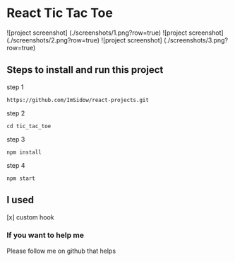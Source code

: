 # React Tic Tac Toe

![project screenshot] (./screenshots/1.png?row=true)
![project screenshot] (./screenshots/2.png?row=true)
![project screenshot] (./screenshots/3.png?row=true)

## Steps to install and run this project

step 1

```
https://github.com/ImSidow/react-projects.git
```

step 2

```
cd tic_tac_toe
```

step 3

```
npm install
```

step 4

```
npm start
```


## I used

[x] custom hook

### If you want to help me

Please follow me on github that helps

